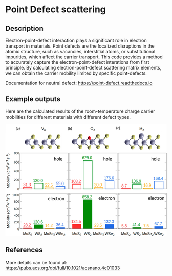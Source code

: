# Point Defect scattering

## Description
Electron-point-defect interaction plays a significant role in electron transport in materials. Point defects are the localized disruptions in the atomic structure, such as vacancies, interstitial atoms, or substitutional impurities, which affect the carrier transport. This code provides a method to accurately capture the electron-point-defect interations from first principle. By calculating electron-point-defect scattering matrix elements, we can obtain the carrier mobility limited by specific point-defects.

Documentation for neutral defect: https://point-defect.readthedocs.io

## Example outputs
Here are the calculated results of the room-temperature charge carrier mobilities for different materials with different defect types.

<p align="center">
  <img src="pd.jpeg" alt="point defect" height="350">
</p>

## References
More details can be found at: https://pubs.acs.org/doi/full/10.1021/acsnano.4c01033


